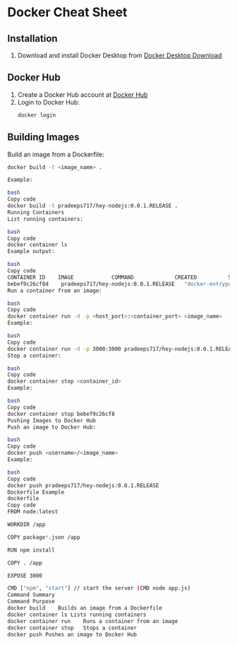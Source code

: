 # Docker Cheat Sheet

## Installation

1. Download and install Docker Desktop from [Docker Desktop Download](https://www.docker.com/products/docker-desktop/)

## Docker Hub

1. Create a Docker Hub account at [Docker Hub](https://docs.docker.com/engine/reference/commandline/login/)
2. Login to Docker Hub:
    ```bash
    docker login
    ```

## Building Images

Build an image from a Dockerfile:
```bash
docker build -t <image_name> .

Example:

bash
Copy code
docker build -t pradeeps717/hey-nodejs:0.0.1.RELEASE .
Running Containers
List running containers:

bash
Copy code
docker container ls
Example output:

bash
Copy code
CONTAINER ID    IMAGE            COMMAND             CREATED          STATUS              PORTS             NAMES
bebef9c26cf8d    pradeeps717/hey-nodejs:0.0.1.RELEASE   "docker-entrypoint.s…"    16 seconds ago    Up 15 seconds      0.0.0.0:3000->3000/tcp    naughty_goldberg
Run a container from an image:

bash
Copy code
docker container run -d -p <host_port>:<container_port> <image_name>
Example:

bash
Copy code
docker container run -d -p 3000:3000 pradeeps717/hey-nodejs:0.0.1.RELEASE
Stop a container:

bash
Copy code
docker container stop <container_id>
Example:

bash
Copy code
docker container stop bebef9c26cf8
Pushing Images to Docker Hub
Push an image to Docker Hub:

bash
Copy code
docker push <username>/<image_name>
Example:

bash
Copy code
docker push pradeeps717/hey-nodejs:0.0.1.RELEASE
Dockerfile Example
dockerfile
Copy code
FROM node:latest

WORKDIR /app

COPY package*.json /app

RUN npm install

COPY . /app

EXPOSE 3000

CMD ["npm", "start"] // start the server (CMD node app.js)
Command Summary
Command	Purpose
docker build	Builds an image from a Dockerfile
docker container ls	Lists running containers
docker container run	Runs a container from an image
docker container stop	Stops a container
docker push	Pushes an image to Docker Hub